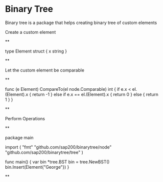 # Binary Tree

Binary tree is a package that helps creating binary tree of custom elements

Create a custom element 

**

type Element struct {
	x string
}

**

Let the custom element be comparable

**

func (e Element) CompareTo(el node.Comparable) int {
	if e.x < el.(Element).x {
		return -1
	} else if e.x == el.(Element).x {
		return 0
	} else {
		return 1
	}
}

**

Perform Operations

**

package main

import (
	"fmt"
	"github.com/sap200/binarytree/node"
	"github.com/sap200/binarytree/tree"
)

func main() {
	var bin *tree.BST
	bin = tree.NewBST()
	bin.Insert(Element{"George"})
}

**
